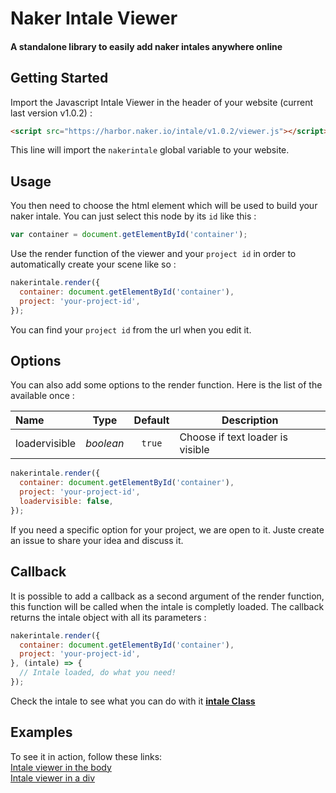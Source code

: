 # Naker Intale Viewer
#### A standalone library to easily add naker intales anywhere online

## Getting Started

Import the Javascript Intale Viewer in the header of your website (current last version v1.0.2) :

```html
<script src="https://harbor.naker.io/intale/v1.0.2/viewer.js"></script>
```

This line will import the `nakerintale` global variable to your website.

## Usage

You then need to choose the html element which will be used to build your naker intale. You can just select this node by its `id` like this :
```javascript
var container = document.getElementById('container');
```

Use the render function of the viewer and your `project id` in order to automatically create your scene like so :

```javascript
nakerintale.render({
  container: document.getElementById('container'),
  project: 'your-project-id',
});
```
You can find your `project id` from the url when you edit it.

## Options

You can also add some options to the render function. Here is the list of the available once :

| Name           | Type         | Default      | Description                                                          |
| :------------- | :----------: | :----------: | -------------------------------------------------------------------- |
| loadervisible  | _boolean_    | `true`       | Choose if text loader is visible                                      |

```javascript
nakerintale.render({
  container: document.getElementById('container'),
  project: 'your-project-id',
  loadervisible: false,
});
```

If you need a specific option for your project, we are open to it. Juste create an issue to share your idea and discuss it.

## Callback

It is possible to add a callback as a second argument of the render function, this function will be called when the intale is completly loaded. The callback returns the intale object with all its parameters :

```javascript
nakerintale.render({
  container: document.getElementById('container'),
  project: 'your-project-id',
}, (intale) => {
  // Intale loaded, do what you need!
});
```

Check the intale to see what you can do with it [**intale Class**](../api/classes/intale.html)

## Examples

To see it in action, follow these links:  
[Intale viewer in the body](https://codepen.io/pichou/pen/jJXpxd)  
[Intale viewer in a div](https://codepen.io/pichou/pen/YgdRKq)
